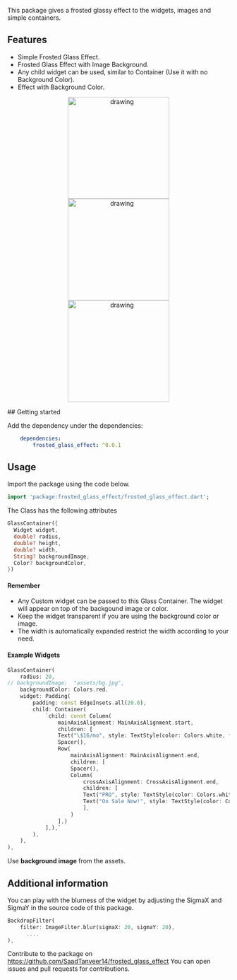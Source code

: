 <!--
This README describes the package. If you publish this package to pub.dev,
this README's contents appear on the landing page for your package.

For information about how to write a good package README, see the guide for
[writing package pages](https://dart.dev/guides/libraries/writing-package-pages).

For general information about developing packages, see the Dart guide for
[creating packages](https://dart.dev/guides/libraries/create-library-packages)
and the Flutter guide for
[developing packages and plugins](https://flutter.dev/developing-packages).
-->

This package gives a frosted glassy effect to the widgets, images and simple containers.
## Features

- Simple Frosted Glass Effect.
- Frosted Glass Effect with Image Background.
- Any child widget can be used, similar to Container (Use it with no Background Color).
- Effect with Background Color.
<p align="center">
        <img src= "https://github.com/SaadTanveer14/frosted_glass_effect/assets/99664282/d1a19894-6057-4c12-83df-e3aa0e860d7c" alt="drawing" width="230px" hspace="30"/>
        <img src= "https://github.com/SaadTanveer14/frosted_glass_effect/assets/99664282/cb13f29a-14b8-4d1b-8b09-998a3a0e9ee8" alt="drawing" width="230px" hspace="30"/>
        <img src= "https://github.com/SaadTanveer14/frosted_glass_effect/assets/99664282/d3315b5d-426c-4345-bbbe-f3a84a73c0e9" alt="drawing" width="230px" hspace="30"/>
</p>
## Getting started

Add the dependency under the dependencies:

```yaml
    dependencies:
        frosted_glass_effect: ^0.0.1
```

## Usage

Import the package using the code below.

```dart
import 'package:frosted_glass_effect/frosted_glass_effect.dart';
```
The Class has the following attributes

```dart
GlassContainer({
  Widget widget,
  double? radius,
  double? height,
  double? width,
  String? backgroundImage,
  Color? backgroundColor,
})
```

#### Remember
- Any Custom widget can be passed to this Glass Container. The widget will appear on top of the backgound image or color.
- Keep the widget transparent if you are using the background color or image.
- The width is automatically expanded restrict the width according to your need.

#### Example Widgets

```dart 
GlassContainer(
    radius: 20,
// backgroundImage:  "assets/bg.jpg",
    backgroundColor: Colors.red, 
    widget: Padding(
        padding: const EdgeInsets.all(20.0),
        child: Container(
            `child: const Column(
                mainAxisAlignment: MainAxisAlignment.start,
                children: [
                Text("\$16/mo", style: TextStyle(color: Colors.white, fontSize: 30, fontWeight: FontWeight.bold),),
                Spacer(),
                Row(
                    mainAxisAlignment: MainAxisAlignment.end,
                    children: [
                    Spacer(),
                    Column(
                        crossAxisAlignment: CrossAxisAlignment.end,
                        children: [
                        Text("PRO", style: TextStyle(color: Colors.white, fontSize: 30, fontWeight: FontWeight.normal),),
                        Text("On Sale Now!", style: TextStyle(color: Colors.white, fontSize: 30, fontWeight: FontWeight.bold),)
                        ],
                    )
                ],)
            ],),`
        ),
    ),
),
```
Use <b>background image</b> from the assets.


## Additional information


You can play with the blurness of the widget by adjusting the SigmaX and SigmaY in the source code of this package.

```dart
BackdropFilter(
    filter: ImageFilter.blur(sigmaX: 20, sigmaY: 20),
      ....
),
```

Contribute to the package on https://github.com/SaadTanveer14/frosted_glass_effect
You can open issues and pull requests for contributions.

